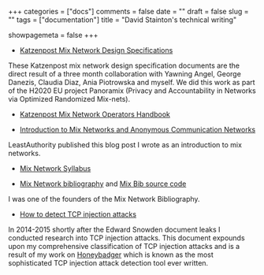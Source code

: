 +++
categories = ["docs"]
comments = false
date = ""
draft = false
slug = ""
tags = ["documentation"]
title = "David Stainton's technical writing"

showpagemeta = false
+++


* [Katzenpost Mix Network Design Specifications](https://github.com/katzenpost/docs/tree/master/specs)

These Katzenpost mix network design specification documents are the direct result of a three month collaboration with Yawning Angel, George Danezis, Claudia Diaz, Ania Piotrowska and myself. We did this work as part of the H2020 EU project Panoramix (Privacy and Accountability in Networks via Optimized Randomized Mix-nets).

* [Katzenpost Mix Network Operators Handbook](https://github.com/katzenpost/docs/tree/master/handbook)

* [Introduction to Mix Networks and Anonymous Communication Networks](https://leastauthority.com/blog/mixnet-intro/)

LeastAuthority published this blog post I wrote as an introduction to mix networks.

* [Mix Network Syllabus](https://github.com/katzenpost/docs/blob/master/mixnet_academy/syllabus.rst)

* [Mix Network bibliography](https://bib.mixnetworks.org/) and [Mix Bib source code](https://github.com/applied-mixnetworks/mixbib)

I was one of the founders of the Mix Network Bibliography.

* [How to detect TCP injection attacks](https://github.com/david415/HoneyBadger_docs/blob/master/source/how-to-detect-TCP-injection-attacks.rst)

In 2014-2015 shortly after the Edward Snowden document leaks I conducted research into TCP injection attacks. This document expounds upon my comprehensive classification of TCP injection attacks and is a result of my work on [Honeybadger](https://github.com/david415/honeybadger) which is known as the most sophisticated TCP injection attack detection tool ever written.
